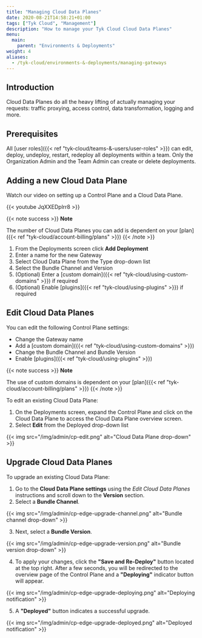 ```yaml
---
title: "Managing Cloud Data Planes"
date: 2020-08-21T14:58:21+01:00
tags: ["Tyk Cloud", "Management"]
description: "How to manage your Tyk Cloud Cloud Data Planes"
menu:
  main:
    parent: "Environments & Deployments"
weight: 4
aliases:
  - /tyk-cloud/environments-&-deployments/managing-gateways
---
```


## Introduction

Cloud Data Planes do all the heavy lifting of actually managing your requests: traffic proxying, access control, data transformation, logging and more.


## Prerequisites

All [user roles]({{< ref "tyk-cloud/teams-&-users/user-roles" >}}) can edit, deploy, undeploy, restart, redeploy all deployments within a team. Only the Organization Admin and the Team Admin can create or delete deployments.


## Adding a new Cloud Data Plane

Watch our video on setting up a Control Plane and a Cloud Data Plane.

{{< youtube JqXXEDplrr8 >}}

{{< note success >}}
**Note**
  
The number of Cloud Data Planes you can add is dependent on your [plan]({{< ref "tyk-cloud/account-billing/plans" >}})
{{< /note >}}

1. From the Deployments screen click **Add Deployment**
2. Enter a name for the new Gateway
3. Select Cloud Data Plane from the Type drop-down list
4. Select the Bundle Channel and Version
5. (Optional) Enter a [custom domain]({{< ref "tyk-cloud/using-custom-domains" >}}) if required
6. (Optional) Enable [plugins]({{< ref "tyk-cloud/using-plugins" >}}) if required

## Edit Cloud Data Planes

You can edit the following Control Plane settings:
* Change the Gateway name
* Add a [custom domain]({{< ref "tyk-cloud/using-custom-domains" >}})
* Change the Bundle Channel and Bundle Version
* Enable [plugins]({{< ref "tyk-cloud/using-plugins" >}})

{{< note success >}}
**Note**
  
The use of custom domains is dependent on your [plan]({{< ref "tyk-cloud/account-billing/plans" >}})
{{< /note >}}

To edit an existing Cloud Data Plane:

1. On the Deployments screen, expand the Control Plane and click on the Cloud Data Plane to access the Cloud Data Plane overview screen.
2. Select **Edit** from the Deployed drop-down list

{{< img src="/img/admin/cp-edit.png" alt="Cloud Data Plane drop-down" >}}


## Upgrade Cloud Data Planes

To upgrade an existing Cloud Data Plane:

1. Go to the **Cloud Data Plane settings** using the _Edit Cloud Data Planes_ instructions and scroll down to the **Version** section.
2. Select a **Bundle Channel**.

{{< img src="/img/admin/cp-edge-upgrade-channel.png" alt="Bundle channel drop-down" >}}

3. Next, select a **Bundle Version**.

{{< img src="/img/admin/cp-edge-upgrade-version.png" alt="Bundle version drop-down" >}}

4. To apply your changes, click the **"Save and Re-Deploy"** button located at the top right. After a few seconds, you will be redirected to the overview page of the Control Plane and a **"Deploying"** indicator button will appear. 

{{< img src="/img/admin/cp-edge-upgrade-deploying.png" alt="Deploying notification" >}}

5. A **"Deployed"** button indicates a successful upgrade.

{{< img src="/img/admin/cp-edge-upgrade-deployed.png" alt="Deployed notification" >}}